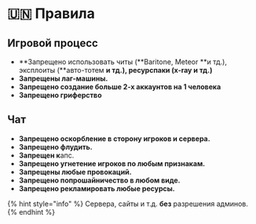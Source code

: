 # 🇺🇳 Правила

## Игровой процесс

* **Запрещено использовать читы (**Baritone, Meteor **и тд.), эксплоиты (**авто-тотем **и тд.), ресурспаки (x-ray и тд.)**
* **Запрещены лаг-машины.**
* **Запрещено создание больше 2-х аккаунтов на 1 человека**
* **Запрещено гриферство**

## Чат

* **Запрещено оскорбление в сторону игроков и сервера.**
* &#x20;**Запрещено флудить.**
* **Запрещен к**апс.
* **Запрещено угнетение игроков по любым признакам.**
* **Запрещены любые провокаций.**
* **Запрещено попрошайничество в любом виде.**
* **Запрещено рекламировать любые ресурсы.**

{% hint style="info" %}
Сервера, сайты и т.д. **без** разрешения админов.
{% endhint %}
